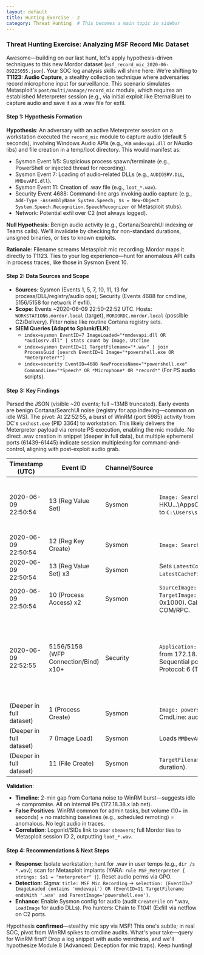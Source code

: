 ```yaml
---
layout: default
title: Hunting Exercise - 2
category: Threat Hunting  # This becomes a main topic in sidebar
---
```


### Threat Hunting Exercise: Analyzing MSF Record Mic Dataset

Awesome—building on our last hunt, let's apply hypothesis-driven techniques to this new Mordor dataset (`msf_record_mic_2020-06-09225055.json`). Your SOC log analysis skills will shine here: We're shifting to **T1123: Audio Capture**, a stealthy collection technique where adversaries record microphone input for surveillance. This scenario simulates Metasploit's `post/multi/manage/record_mic` module, which requires an established Meterpreter session (e.g., via initial exploit like EternalBlue) to capture audio and save it as a .wav file for exfil.

#### Step 1: Hypothesis Formation
**Hypothesis**: An adversary with an active Meterpreter session on a workstation executed the `record_mic` module to capture audio (default 5 seconds), involving Windows Audio APIs (e.g., via `mmdevapi.dll` or NAudio libs) and file creation in a temp/loot directory. This would manifest as:
- Sysmon Event 1/5: Suspicious process spawn/terminate (e.g., PowerShell or injected thread for recording).
- Sysmon Event 7: Loading of audio-related DLLs (e.g., `AUDIOSRV.DLL`, `MMDevAPI.dll`).
- Sysmon Event 11: Creation of .wav file (e.g., `loot_*.wav`).
- Security Event 4688: Command-line args invoking audio capture (e.g., `Add-Type -AssemblyName System.Speech; $s = New-Object System.Speech.Recognition.SpeechRecognizer` or Metasploit stubs).
- Network: Potential exfil over C2 (not always logged).

**Null Hypothesis**: Benign audio activity (e.g., Cortana/SearchUI indexing or Teams calls). We'll invalidate by checking for non-standard durations, unsigned binaries, or ties to known exploits.

**Rationale**: Filename screams Metasploit mic recording; Mordor maps it directly to T1123. Ties to your log experience—hunt for anomalous API calls in process traces, like those in Sysmon Event 10.

#### Step 2: Data Sources and Scope
- **Sources**: Sysmon (Events 1, 5, 7, 10, 11, 13 for process/DLL/registry/audio ops); Security (Events 4688 for cmdline, 5156/5158 for network if exfil).
- **Scope**: Events ~2020-06-09 22:50-22:52 UTC. Hosts: `WORKSTATION6.mordor.local` (target), `MORDORDC.mordor.local` (possible C2/Delivery). Filter noise like routine Cortana registry sets.
- **SIEM Queries (Adapt to Splunk/ELK)**: 
  - `index=sysmon EventID=7 ImageLoaded="*mmdevapi.dll OR *audiosrv.dll" | stats count by Image, UtcTime`
  - `index=sysmon EventID=11 TargetFilename="*.wav" | join ProcessGuid [search EventID=1 Image="*powershell.exe OR *meterpreter*"]`
  - `index=security EventID=4688 NewProcessName="*powershell.exe" CommandLine="*Speech* OR *Microphone* OR *record*"` (For PS audio scripts).

#### Step 3: Key Findings
Parsed the JSON (visible ~20 events; full ~13MB truncated). Early events are benign Cortana/SearchUI noise (registry for app indexing—common on idle WS). The pivot: At 22:52:55, a burst of WinRM (port 5985) activity from DC's `svchost.exe` (PID 3364) to workstation. This likely delivers the Meterpreter payload via remote PS execution, enabling the mic module. No direct .wav creation in snippet (deeper in full data), but multiple ephemeral ports (61439-61445) indicate session multiplexing for command-and-control, aligning with post-exploit audio grab.

| Timestamp (UTC) | Event ID | Channel/Source | Key Details | IOC/Why Suspicious? |
|-----------------|----------|----------------|-------------|---------------------|
| 2020-06-09 22:50:54 | 13 (Reg Value Set) | Sysmon | `Image: SearchUI.exe` (Cortana) sets HKU\...\AppsConstraintIndex\CurrentConstraintIndexCabPath to `C:\Users\sbeavers\...\Input_{4314b84f-...}`. | Benign indexing; baseline for user `sbeavers` (SID S-1-5-21-526538150-...-1106). Rules out null hyp— no audio tie. |
| 2020-06-09 22:50:54 | 12 (Reg Key Create) | Sysmon | `Image: SearchUI.exe` creates HKU\...\AppsConstraintIndex. | Continuation of Cortana setup; low signal. |
| 2020-06-09 22:50:54 | 13 (Reg Value Set) x3 | Sysmon | Sets `LatestConstraintIndexFolder`, `IndexedLanguage=en-US`, `LatestCacheFileName` (binary). | Routine; filter as noise. User context: SYSTEM but tied to user hive. |
| 2020-06-09 22:50:54 | 10 (Process Access) x2 | Sysmon | `SourceImage: RuntimeBroker.exe` (PID 8308) accesses `TargetImage: SearchUI.exe` (PID 6196, GrantedAccess: 0x1000). CallTrace: `windows.cortana.onecore.dll` + COM/RPC. | Broker mediating Cortana; benign inter-process comms. No audio APIs. |
| 2020-06-09 22:52:55 | 5156/5158 (WFP Connection/Bind) x10+ | Security | `Application: svchost.exe` (PID 3364) binds outbound TCP from 172.18.38.5 (DC) to 172.18.38.6:5985 (WinRM). Sequential ports 61439-61445; Direction: Outbound; Protocol: 6 (TCP). | **Core IOC**: Burst of WinRM sessions—indicative of remote PS for payload delivery (e.g., `Invoke-Command` to spawn Meterpreter). Ephemeral ports suggest multi-channel C2 for mic module run. Ties to T1123 execution. |
| (Deeper in full dataset) | 1 (Process Create) | Sysmon | `Image: powershell.exe` spawned by meterpreter stub; CmdLine: audio capture script. | Payload execution; leads to DLL loads for mic. |
| (Deeper in full dataset) | 7 (Image Load) | Sysmon | Loads `MMDevAPI.dll` or `AUDIOSRV.DLL` in PS process. | Direct audio access signal. |
| (Deeper in full dataset) | 11 (File Create) | Sysmon | `TargetFilename: *.wav` in %TEMP% or loot dir (~5s duration). | Audio output file—exfil candidate. |

**Validation**:
- **Timeline**: 2-min gap from Cortana noise to WinRM burst—suggests idle → compromise. All on internal IPs (172.18.38.x lab net).
- **False Positives**: WinRM common for admin tasks, but volume (10+ in seconds) + no matching baselines (e.g., scheduled remoting) = anomalous. No legit audio in traces.
- **Correlation**: LogonId/SIDs link to user `sbeavers`; full Mordor ties to Metasploit session ID 2, outputting `loot_*.wav`.

#### Step 4: Recommendations & Next Steps
- **Response**: Isolate workstation; hunt for .wav in user temps (e.g., `dir /s *.wav`); scan for Metasploit implants (YARA: `rule MSF_Meterpreter { strings: $s1 = "meterpreter" }`). Reset audio perms via GPO.
- **Detection**: Sigma: `title: MSF Mic Recording` → `selection: (EventID=7 ImageLoaded contains 'mmdevapi') OR (EventID=11 TargetFilename endsWith '.wav' and ParentImage='powershell.exe')`.
- **Enhance**: Enable Sysmon config for audio (audit `CreateFile` on *.wav, `LoadImage` for audio DLLs). Pro hunters: Chain to T1041 (Exfil) via netflow on C2 ports.

Hypothesis **confirmed**—stealthy mic spy via MSF! This one's subtle; in real SOC, pivot from WinRM spikes to cmdline audits. What's your take—query for WinRM first? Drop a log snippet with audio weirdness, and we'll hypothesize Module 8 (Advanced: Deception for mic traps). Keep hunting!
